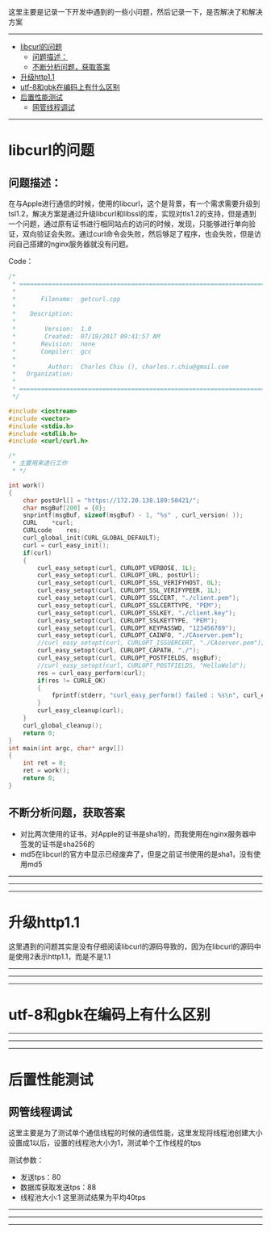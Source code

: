 这里主要是记录一下开发中遇到的一些小问题，然后记录一下，是否解决了和解决方案

-----------------------

<!-- TOC -->

- [libcurl的问题](#libcurl的问题)
    - [问题描述：](#问题描述)
    - [不断分析问题，获取答案](#不断分析问题获取答案)
- [升级http1.1](#升级http11)
- [utf-8和gbk在编码上有什么区别](#utf-8和gbk在编码上有什么区别)
- [后置性能测试](#后置性能测试)
    - [网管线程调试](#网管线程调试)

<!-- /TOC -->


--------------------------


# libcurl的问题
## 问题描述：
在与Apple进行通信的时候，使用的libcurl，这个是背景，有一个需求需要升级到tsl1.2，解决方案是通过升级libcurl和libssl的库，实现对tls1.2的支持，但是遇到一个问题，通过原有证书进行相同站点的访问的时候，发现，只能够进行单向验证，双向验证会失败。通过curl命令会失败，然后够足了程序，也会失败，但是访问自己搭建的nginx服务器就没有问题。

Code：
``` cpp
/*
 * =====================================================================================
 *
 *       Filename:  getcurl.cpp
 *
 *    Description:  
 *
 *        Version:  1.0
 *        Created:  07/19/2017 09:41:57 AM
 *       Revision:  none
 *       Compiler:  gcc
 *
 *         Author:  Charles Chiu (), charles.r.chiu@gmail.com
 *   Organization:  
 *
 * =====================================================================================
 */

#include <iostream>
#include <vector>
#include <stdio.h>
#include <stdlib.h>
#include <curl/curl.h>

/*
 * 主要用来进行工作
 * */

int work()
{
    char postUrl[] = "https://172.20.138.189:50421/";
    char msgBuf[200] = {0};
    snprintf(msgBuf, sizeof(msgBuf) - 1, "%s" , curl_version( ));
    CURL    *curl;
    CURLcode    res;
    curl_global_init(CURL_GLOBAL_DEFAULT);
    curl = curl_easy_init();
    if(curl)
    {
        curl_easy_setopt(curl, CURLOPT_VERBOSE, 1L);
        curl_easy_setopt(curl, CURLOPT_URL, postUrl);
        curl_easy_setopt(curl, CURLOPT_SSL_VERIFYHOST, 0L);
        curl_easy_setopt(curl, CURLOPT_SSL_VERIFYPEER, 1L);        
        curl_easy_setopt(curl, CURLOPT_SSLCERT, "./client.pem");
        curl_easy_setopt(curl, CURLOPT_SSLCERTTYPE, "PEM");
        curl_easy_setopt(curl, CURLOPT_SSLKEY, "./client.key");
        curl_easy_setopt(curl, CURLOPT_SSLKEYTYPE, "PEM");
        curl_easy_setopt(curl, CURLOPT_KEYPASSWD, "123456789");
        curl_easy_setopt(curl, CURLOPT_CAINFO, "./CAserver.pem");
        //curl_easy_setopt(curl, CURLOPT_ISSUERCERT, "./CAserver.pem");
        curl_easy_setopt(curl, CURLOPT_CAPATH, "./");
        curl_easy_setopt(curl, CURLOPT_POSTFIELDS, msgBuf);
        //curl_easy_setopt(curl, CURLOPT_POSTFIELDS, "HelloWold");
        res = curl_easy_perform(curl);
        if(res != CURLE_OK)
        {
            fprintf(stderr, "curl_easy_perform() failed : %s\n", curl_easy_strerror(res));
        }
        curl_easy_cleanup(curl);
    }
    curl_global_cleanup();
    return 0;
}
int main(int argc, char* argv[])
{
    int ret = 0;
    ret = work();
    return 0;
}

```

## 不断分析问题，获取答案
- 对比两次使用的证书，对Apple的证书是sha1的，而我使用在nginx服务器中签发的证书是sha256的
- md5在libcurl的官方中显示已经废弃了，但是之前证书使用的是sha1，没有使用md5 

***
___
---

# 升级http1.1

这里遇到的问题其实是没有仔细阅读libcurl的源码导致的，因为在libcurl的源码中是使用2表示http1.1，而是不是1.1

***
___
---


# utf-8和gbk在编码上有什么区别


***
___
---

# 后置性能测试

## 网管线程调试
这里主要是为了测试单个通信线程的时候的通信性能，这里发现将线程池创建大小设置成1以后，设置的线程池大小为1，测试单个工作线程的tps

测试参数：
- 发送tps：80
- 数据库获取发送tps：88
- 线程池大小:1
这里测试结果为平均40tps

***
___
---




